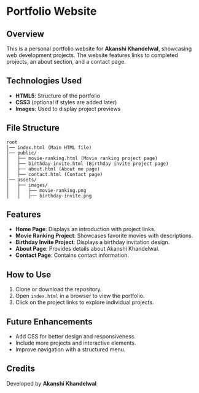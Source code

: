 # Portfolio Website

## Overview
This is a personal portfolio website for **Akanshi Khandelwal**, showcasing web development projects. The website features links to completed projects, an about section, and a contact page.

## Technologies Used
- **HTML5**: Structure of the portfolio
- **CSS3** (optional if styles are added later)
- **Images**: Used to display project previews

## File Structure
```
root
│── index.html (Main HTML file)
│── public/
│   ├── movie-ranking.html (Movie ranking project page)
│   ├── birthday-invite.html (Birthday invite project page)
│   ├── about.html (About me page)
│   ├── contact.html (Contact page)
│── assets/
│   ├── images/
│   │   ├── movie-ranking.png
│   │   ├── birthday-invite.png
```

## Features
- **Home Page**: Displays an introduction with project links.
- **Movie Ranking Project**: Showcases favorite movies with descriptions.
- **Birthday Invite Project**: Displays a birthday invitation design.
- **About Page**: Provides details about Akanshi Khandelwal.
- **Contact Page**: Contains contact information.

## How to Use
1. Clone or download the repository.
2. Open `index.html` in a browser to view the portfolio.
3. Click on the project links to explore individual projects.

## Future Enhancements
- Add CSS for better design and responsiveness.
- Include more projects and interactive elements.
- Improve navigation with a structured menu.

## Credits
Developed by **Akanshi Khandelwal**


